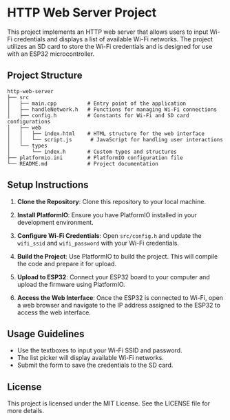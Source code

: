 # HTTP Web Server Project

This project implements an HTTP web server that allows users to input Wi-Fi credentials and displays a list of available Wi-Fi networks. The project utilizes an SD card to store the Wi-Fi credentials and is designed for use with an ESP32 microcontroller.

## Project Structure

```
http-web-server
├── src
│   ├── main.cpp          # Entry point of the application
│   ├── handleNetwork.h   # Functions for managing Wi-Fi connections
│   ├── config.h          # Constants for Wi-Fi and SD card configurations
│   ├── web
│   │   ├── index.html    # HTML structure for the web interface
│   │   └── script.js      # JavaScript for handling user interactions
│   └── types
│       └── index.h       # Custom types and structures
├── platformio.ini        # PlatformIO configuration file
└── README.md             # Project documentation
```

## Setup Instructions

1. **Clone the Repository**: 
   Clone this repository to your local machine.

2. **Install PlatformIO**: 
   Ensure you have PlatformIO installed in your development environment.

3. **Configure Wi-Fi Credentials**: 
   Open `src/config.h` and update the `wifi_ssid` and `wifi_password` with your Wi-Fi credentials.

4. **Build the Project**: 
   Use PlatformIO to build the project. This will compile the code and prepare it for upload.

5. **Upload to ESP32**: 
   Connect your ESP32 board to your computer and upload the firmware using PlatformIO.

6. **Access the Web Interface**: 
   Once the ESP32 is connected to Wi-Fi, open a web browser and navigate to the IP address assigned to the ESP32 to access the web interface.

## Usage Guidelines

- Use the textboxes to input your Wi-Fi SSID and password.
- The list picker will display available Wi-Fi networks.
- Submit the form to save the credentials to the SD card.

## License

This project is licensed under the MIT License. See the LICENSE file for more details.